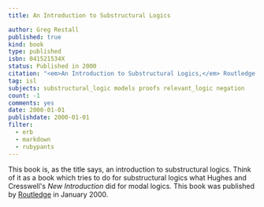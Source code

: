 ```yaml
---
title: An Introduction to Substructural Logics

author: Greg Restall
published: true
kind: book
type: published
isbn: 041521534X
status: Published in 2000
citation: "<em>An Introduction to Substructural Logics,</em> Routledge, 2000."
tag: isl
subjects: substructural_logic models proofs relevant_logic negation 
count: -1
comments: yes
date: 2000-01-01
publishdate: 2000-01-01
filter:
  - erb
  - markdown
  - rubypants
---
```

This book is, as the title says, an introduction to substructural logics. Think of it as a book which tries to do for substructural logics what Hughes and Cresswell's *New Introduction* did for modal logics. This book was published by <a href="http://www.routledge.com">Routledge</a> in January 2000.